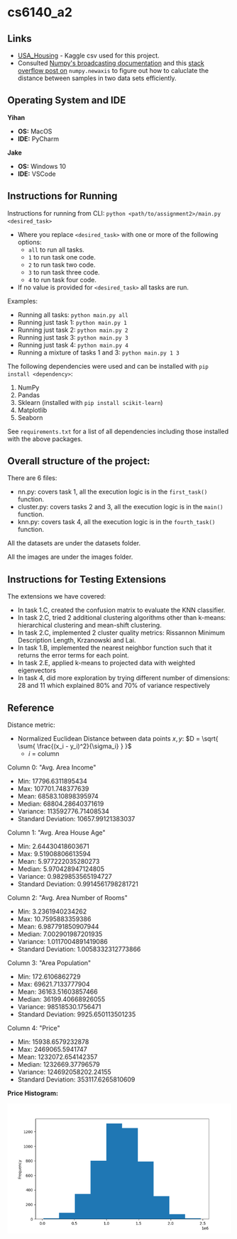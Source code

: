 # cs6140_a2

## Links

- <a href="https://www.kaggle.com/datasets/vedavyasv/usa-housing">USA_Housing</a> - Kaggle csv used for this project.
- Consulted <a href="https://numpy.org/doc/stable/user/basics.broadcasting.html">Numpy's broadcasting documentation</a> and
this <a href="https://stackoverflow.com/questions/29241056/how-do-i-use-np-newaxis">stack overflow post on</a> `numpy.newaxis`
to figure out how to caluclate the distance between samples in two data sets efficiently.

## Operating System and IDE

<b>Yihan</b>
- <b>OS:</b> MacOS
- <b>IDE:</b> PyCharm

<b>Jake</b>
- <b>OS:</b> Windows 10
- <b>IDE:</b> VSCode

## Instructions for Running

Instructions for running from CLI: `python <path/to/assignment2>/main.py <desired_task>`
- Where you replace `<desired_task>` with one or more of the following options:
    - `all` to run all tasks.
    - `1` to run task one code.
    - `2` to run task two code.
    - `3` to run task three code.
    - `4` to run task four code.
- If no value is provided for `<desired_task>` all tasks are run.

Examples:
- Running all tasks: `python main.py all`
- Running just task 1: `python main.py 1`
- Running just task 2: `python main.py 2`
- Running just task 3: `python main.py 3`
- Running just task 4: `python main.py 4`
- Running a mixture of tasks 1 and 3: `python main.py 1 3`

The following dependencies were used and can be installed with `pip install <dependency>`:
1) NumPy
2) Pandas
3) Sklearn (installed with `pip install scikit-learn`)
4) Matplotlib
5) Seaborn

See `requirements.txt` for a list of all dependencies including those installed with the above packages.

## Overall structure of the project:
There are 6 files:
- nn.py: covers task 1, all the execution logic is in the `first_task()` function.
- cluster.py: covers tasks 2 and 3, all the execution logic is in the `main()` function.
- knn.py: covers task 4, all the execution logic is in the `fourth_task()` function.

All the datasets are under the datasets folder.

All the images are under the images folder.

## Instructions for Testing Extensions

The extensions we have covered:
- In task 1.C, created the confusion matrix to evaluate the KNN classifier.
- In task 2.C, tried 2 additional clustering algorithms other than k-means: hierarchical clustering and mean-shift clustering.
- In task 2.C, implemented 2 cluster quality metrics: Rissannon Minimum Description Length, Krzanowski and Lai.
- In task 1.B, implemented the nearest neighbor function such that it returns the error terms for each point.
- In task 2.E, applied k-means to projected data with weighted eigenvectors
- In task 4, did more exploration by trying different number of dimensions: 28 and 11 which explained 80% and 70% of variance respectively


## Reference

Distance metric:
- Normalized Euclidean Distance between data points $x, y$: $D = \sqrt{ \sum{ \frac{(x_i - y_i)^2}{\sigma_i} } }$
    - $i$ = column

Column 0: "Avg. Area Income"
- Min: 17796.6311895434
- Max: 107701.748377639
- Mean: 68583.10898395974
- Median: 68804.28640371619
- Variance: 113592776.71408534
- Standard Deviation: 10657.99121383037

Column 1: "Avg. Area House Age"
- Min: 2.64430418603671
- Max: 9.51908806613594
- Mean: 5.977222035280273
- Median: 5.970428947124805
- Variance: 0.9829853565194727
- Standard Deviation: 0.9914561798281721

Column 2: "Avg. Area Number of Rooms"
- Min: 3.2361940234262
- Max: 10.7595883359386
- Mean: 6.987791850907944
- Median: 7.002901987201935
- Variance: 1.0117004891419086
- Standard Deviation: 1.0058332312773866

Column 3: "Area Population"
- Min: 172.6106862729
- Max: 69621.7133777904
- Mean: 36163.51603857466
- Median: 36199.40668926055
- Variance: 98518530.1756471
- Standard Deviation: 9925.650113501235

Column 4: "Price"
- Min: 15938.6579232878
- Max: 2469065.5941747
- Mean: 1232072.654142357
- Median: 1232669.37796579
- Variance: 124692058202.24155
- Standard Deviation: 353117.6265810609

<b>Price Histogram:</b>

![alt text](./images/price_hist.png)

